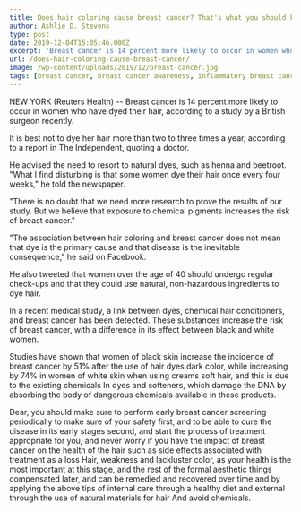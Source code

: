 ```yaml
---
title: Does hair coloring cause breast cancer? That's what you should know
author: Ashlie D. Stevens
type: post
date: 2019-12-04T15:05:46.000Z
excerpt: 'Breast cancer is 14 percent more likely to occur in women who have dyed their hair, according to a study by a British surgeon recently'
url: /does-hair-coloring-cause-breast-cancer/
image: /wp-content/uploads/2019/12/breast-cancer.jpg
tags: [breast cancer, breast cancer awareness, inflammatory breast cancer, lump in breast, mammogram, mastectomy]
---
```


NEW YORK (Reuters Health) -- Breast cancer is 14 percent more likely to occur in women who have dyed their hair, according to a study by a British surgeon recently.

It is best not to dye her hair more than two to three times a year, according to a report in The Independent, quoting a doctor.

He advised the need to resort to natural dyes, such as henna and beetroot. "What I find disturbing is that some women dye their hair once every four weeks," he told the newspaper.

"There is no doubt that we need more research to prove the results of our study. But we believe that exposure to chemical pigments increases the risk of breast cancer."

"The association between hair coloring and breast cancer does not mean that dye is the primary cause and that disease is the inevitable consequence," he said on Facebook.

He also tweeted that women over the age of 40 should undergo regular check-ups and that they could use natural, non-hazardous ingredients to dye hair.

In a recent medical study, a link between dyes, chemical hair conditioners, and breast cancer has been detected. These substances increase the risk of breast cancer, with a difference in its effect between black and white women.

Studies have shown that women of black skin increase the incidence of breast cancer by 51% after the use of hair dyes dark color, while increasing by 74% in women of white skin when using creams soft hair, and this is due to the existing chemicals In dyes and softeners, which damage the DNA by absorbing the body of dangerous chemicals available in these products.

Dear, you should make sure to perform early breast cancer screening periodically to make sure of your safety first, and to be able to cure the disease in its early stages second, and start the process of treatment appropriate for you, and never worry if you have the impact of breast cancer on the health of the hair such as side effects associated with treatment as a loss Hair, weakness and lackluster color, as your health is the most important at this stage, and the rest of the formal aesthetic things compensated later, and can be remedied and recovered over time and by applying the above tips of internal care through a healthy diet and external through the use of natural materials for hair And avoid chemicals.
